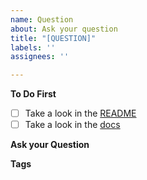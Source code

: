 ```yaml
---
name: Question
about: Ask your question
title: "[QUESTION]"
labels: ''
assignees: ''

---
```


**To Do First**
- [ ] Take a look in the [README](https://github.com/Luehang/react-native-camera-roll-gallery/blob/master/README.md)
- [ ] Take a look in the [docs](https://luehangs.site/lue_hang/projects/react-native-camera-roll-gallery)

**Ask your Question**
<!--ask your question-->

**Tags**
<!--add some related tags to your question-->
